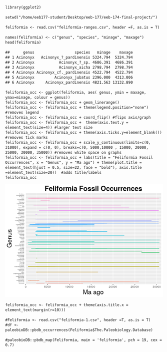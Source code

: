     library(ggplot2)

    setwd("/home/eeb177-student/Desktop/eeb-177/eeb-174-final-project/")

    feliformia <- read.csv("feliformia-ranges.csv", header =F, as.is = T)

    names(feliformia) <- c("genus", "species", "minage", "maxage")
    head(feliformia)

    ##      genus                  species   minage    maxage
    ## 1 Acinonyx   Acinonyx_?_pardinensis 5324.794  5324.794
    ## 2 Acinonyx           Acinonyx_?_sp. 4686.391  4686.391
    ## 3 Acinonyx           Acinonyx_aicha 2798.794  2798.794
    ## 4 Acinonyx Acinonyx_cf._pardinensis 4522.794  4522.794
    ## 5 Acinonyx         Acinonyx_jubatus 2396.000  4313.006
    ## 6 Acinonyx     Acinonyx_pardinensis 4821.563 13132.890

    feliformia_occ <- ggplot(feliformia, aes( genus, ymin = maxage, ymax=minage, colour = genus))
    feliformia_occ <- feliformia_occ + geom_linerange()
    feliformia_occ <- feliformia_occ + theme(legend.position="none") #removes legend
    feliformia_occ <- feliformia_occ + coord_flip() #flips axis/graph
    feliformia_occ <- feliformia_occ +  theme(axis.text.y = element_text(size=4)) #larger text size
    feliformia_occ <- feliformia_occ + theme(axis.ticks.y=element_blank()) #removes tick marks
    feliformia_occ <- feliformia_occ + scale_y_continuous(limits=c(0, 31000), expand = c(0, 0), breaks=c(0, 5000,10000 , 15000, 20000, 25000, 30000, 35000)) #removes white space on graphs
    feliformia_occ <- feliformia_occ + labs(title = "Feliformia Fossil Occurrences", x = "Genus", y = "Ma ago") + theme(plot.title = element_text(hjust = 0.5, size=22, face = "bold"), axis.title =element_text(size=20))  #adds title/labels
    feliformia_occ 

![](Graph_of_Genus_GGPlot_files/figure-markdown_strict/unnamed-chunk-2-1.png)

    feliformia_occ <- feliformia_occ + theme(axis.title.x = element_text(margin(r=10)))

    #Feliformia <- read.csv("feliformia-1.csv", header =T, as.is = T)
    #df <- paleobioDB::pbdb_occurrences(Feliformia$The.Paleobiology.Database)

    #paleobioDB::pbdb_map(Feliformia, main = 'feliformia', pch = 19, cex = 0.7)
